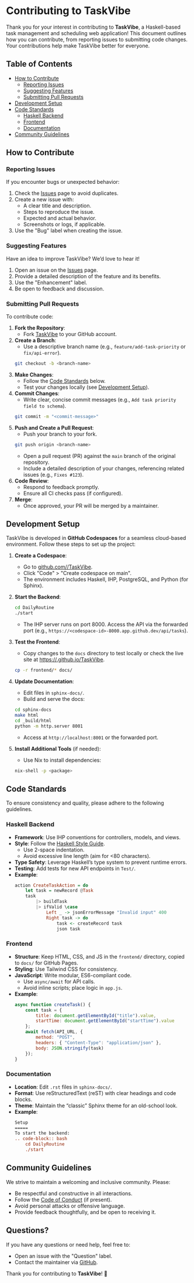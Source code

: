 # Contributing to TaskVibe

Thank you for your interest in contributing to **TaskVibe**, a Haskell-based task management and scheduling web application! This document outlines how you can contribute, from reporting issues to submitting code changes. Your contributions help make TaskVibe better for everyone.

## Table of Contents

- [How to Contribute](#how-to-contribute)
  - [Reporting Issues](#reporting-issues)
  - [Suggesting Features](#suggesting-features)
  - [Submitting Pull Requests](#submitting-pull-requests)
- [Development Setup](#development-setup)
- [Code Standards](#code-standards)
  - [Haskell Backend](#haskell-backend)
  - [Frontend](#frontend)
  - [Documentation](#documentation)
- [Community Guidelines](#community-guidelines)

## How to Contribute

### Reporting Issues

If you encounter bugs or unexpected behavior:
1. Check the [Issues](https://github.com/<your-username>/TaskVibe/issues) page to avoid duplicates.
2. Create a new issue with:
   - A clear title and description.
   - Steps to reproduce the issue.
   - Expected and actual behavior.
   - Screenshots or logs, if applicable.
3. Use the "Bug" label when creating the issue.

### Suggesting Features

Have an idea to improve TaskVibe? We’d love to hear it!
1. Open an issue on the [Issues](https://github.com/<your-username>/TaskVibe/issues) page.
2. Provide a detailed description of the feature and its benefits.
3. Use the "Enhancement" label.
4. Be open to feedback and discussion.

### Submitting Pull Requests

To contribute code:
1. **Fork the Repository**:
   - Fork [TaskVibe](https://github.com/<your-username>/TaskVibe) to your GitHub account.
2. **Create a Branch**:
   - Use a descriptive branch name (e.g., `feature/add-task-priority` or `fix/api-error`).
   ```bash
   git checkout -b <branch-name>
   ```
3. **Make Changes**:
   - Follow the [Code Standards](#code-standards) below.
   - Test your changes locally (see [Development Setup](#development-setup)).
4. **Commit Changes**:
   - Write clear, concise commit messages (e.g., `Add task priority field to schema`).
   ```bash
   git commit -m "<commit-message>"
   ```
5. **Push and Create a Pull Request**:
   - Push your branch to your fork.
   ```bash
   git push origin <branch-name>
   ```
   - Open a pull request (PR) against the `main` branch of the original repository.
   - Include a detailed description of your changes, referencing related issues (e.g., `Fixes #123`).
6. **Code Review**:
   - Respond to feedback promptly.
   - Ensure all CI checks pass (if configured).
7. **Merge**:
   - Once approved, your PR will be merged by a maintainer.

## Development Setup

TaskVibe is developed in **GitHub Codespaces** for a seamless cloud-based environment. Follow these steps to set up the project:

1. **Create a Codespace**:
   - Go to [github.com/<your-username>/TaskVibe](https://github.com/<your-username>/TaskVibe).
   - Click "Code" > "Create codespace on main".
   - The environment includes Haskell, IHP, PostgreSQL, and Python (for Sphinx).

2. **Start the Backend**:
   ```bash
   cd DailyRoutine
   ./start
   ```
   - The IHP server runs on port 8000. Access the API via the forwarded port (e.g., `https://<codespace-id>-8000.app.github.dev/api/tasks`).

3. **Test the Frontend**:
   - Copy changes to the `docs` directory to test locally or check the live site at [https://<your-username>.github.io/TaskVibe](https://<your-username>.github.io/TaskVibe).
   ```bash
   cp -r frontend/* docs/
   ```

4. **Update Documentation**:
   - Edit files in `sphinx-docs/`.
   - Build and serve the docs:
   ```bash
   cd sphinx-docs
   make html
   cd _build/html
   python -m http.server 8001
   ```
   - Access at `http://localhost:8001` or the forwarded port.

5. **Install Additional Tools** (if needed):
   - Use Nix to install dependencies:
   ```bash
   nix-shell -p <package>
   ```

## Code Standards

To ensure consistency and quality, please adhere to the following guidelines.

### Haskell Backend

- **Framework**: Use IHP conventions for controllers, models, and views.
- **Style**: Follow the [Haskell Style Guide](https://kowainik.github.io/posts/2019-02-06-style-guide).
  - Use 2-space indentation.
  - Avoid excessive line length (aim for <80 characters).
- **Type Safety**: Leverage Haskell’s type system to prevent runtime errors.
- **Testing**: Add tests for new API endpoints in `Test/`.
- **Example**:
  ```haskell
  action CreateTaskAction = do
      let task = newRecord @Task
      task
          |> buildTask
          |> ifValid \case
              Left _ -> jsonErrorMessage "Invalid input" 400
              Right task -> do
                  task <- createRecord task
                  json task
  ```

### Frontend

- **Structure**: Keep HTML, CSS, and JS in the `frontend/` directory, copied to `docs/` for GitHub Pages.
- **Styling**: Use Tailwind CSS for consistency.
- **JavaScript**: Write modular, ES6-compliant code.
  - Use `async/await` for API calls.
  - Avoid inline scripts; place logic in `app.js`.
- **Example**:
  ```javascript
  async function createTask() {
      const task = {
          title: document.getElementById("title").value,
          startTime: document.getElementById("startTime").value
      };
      await fetch(API_URL, {
          method: "POST",
          headers: { "Content-Type": "application/json" },
          body: JSON.stringify(task)
      });
  }
  ```

### Documentation

- **Location**: Edit `.rst` files in `sphinx-docs/`.
- **Format**: Use reStructuredText (reST) with clear headings and code blocks.
- **Theme**: Maintain the “classic” Sphinx theme for an old-school look.
- **Example**:
  ```rst
  Setup
  =====
  To start the backend:
  .. code-block:: bash
      cd DailyRoutine
      ./start
  ```

## Community Guidelines

We strive to maintain a welcoming and inclusive community. Please:
- Be respectful and constructive in all interactions.
- Follow the [Code of Conduct](CODE_OF_CONDUCT.md) (if present).
- Avoid personal attacks or offensive language.
- Provide feedback thoughtfully, and be open to receiving it.

## Questions?

If you have any questions or need help, feel free to:
- Open an issue with the "Question" label.
- Contact the maintainer via [GitHub](https://github.com/<your-username>).

Thank you for contributing to **TaskVibe**! 🚀
